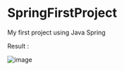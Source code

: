# SpringFirstProject

My first project using Java Spring

Result :

![image](https://user-images.githubusercontent.com/46425489/157449002-8e5b6812-558d-4b87-8df5-d349b20daf39.png)
